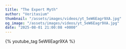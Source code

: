 ```yaml
---
title: "The Expert Myth"
author: "Veritasium"
thumbnail: "/assets/images/videos/yt_5eW6Eagr9XA.jpg"
og_image: "/assets/images/videos/yt_5eW6Eagr9XA.jpg"
date: "2025-08-01 21:00:08 +0000"
---
```


{% youtube_tag 5eW6Eagr9XA %}